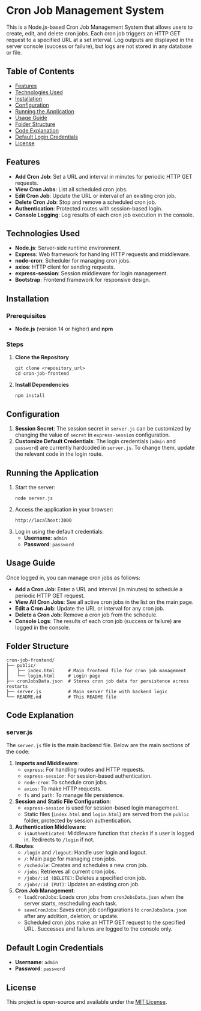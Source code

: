 <h1>Cron Job Management System</h1>

<p>This is a Node.js-based Cron Job Management System that allows users to create, edit, and delete cron jobs. Each cron job triggers an HTTP GET request to a specified URL at a set interval. Log outputs are displayed in the server console (success or failure), but logs are not stored in any database or file.</p>

<h2>Table of Contents</h2>
<ul>
    <li><a href="#features">Features</a></li>
    <li><a href="#technologies-used">Technologies Used</a></li>
    <li><a href="#installation">Installation</a></li>
    <li><a href="#configuration">Configuration</a></li>
    <li><a href="#running-the-application">Running the Application</a></li>
    <li><a href="#usage-guide">Usage Guide</a></li>
    <li><a href="#folder-structure">Folder Structure</a></li>
    <li><a href="#code-explanation">Code Explanation</a></li>
    <li><a href="#default-login-credentials">Default Login Credentials</a></li>
    <li><a href="#license">License</a></li>
</ul>

<h2 id="features">Features</h2>
<ul>
    <li><strong>Add Cron Job</strong>: Set a URL and interval in minutes for periodic HTTP GET requests.</li>
    <li><strong>View Cron Jobs</strong>: List all scheduled cron jobs.</li>
    <li><strong>Edit Cron Job</strong>: Update the URL or interval of an existing cron job.</li>
    <li><strong>Delete Cron Job</strong>: Stop and remove a scheduled cron job.</li>
    <li><strong>Authentication</strong>: Protected routes with session-based login.</li>
    <li><strong>Console Logging</strong>: Log results of each cron job execution in the console.</li>
</ul>

<h2 id="technologies-used">Technologies Used</h2>
<ul>
    <li><strong>Node.js</strong>: Server-side runtime environment.</li>
    <li><strong>Express</strong>: Web framework for handling HTTP requests and middleware.</li>
    <li><strong>node-cron</strong>: Scheduler for managing cron jobs.</li>
    <li><strong>axios</strong>: HTTP client for sending requests.</li>
    <li><strong>express-session</strong>: Session middleware for login management.</li>
    <li><strong>Bootstrap</strong>: Frontend framework for responsive design.</li>
</ul>

<h2 id="installation">Installation</h2>

<h3>Prerequisites</h3>
<ul>
    <li><strong>Node.js</strong> (version 14 or higher) and <strong>npm</strong></li>
</ul>

<h3>Steps</h3>
<ol>
    <li><strong>Clone the Repository</strong>
        <pre><code>git clone &lt;repository_url&gt;
cd cron-job-frontend
</code></pre>
    </li>
    <li><strong>Install Dependencies</strong>
        <pre><code>npm install</code></pre>
    </li>
</ol>

<h2 id="configuration">Configuration</h2>
<ol>
    <li><strong>Session Secret</strong>: The session secret in <code>server.js</code> can be customized by changing the value of <code>secret</code> in <code>express-session</code> configuration.</li>
    <li><strong>Customize Default Credentials</strong>: The login credentials (<code>admin</code> and <code>password</code>) are currently hardcoded in <code>server.js</code>. To change them, update the relevant code in the login route.</li>
</ol>

<h2 id="running-the-application">Running the Application</h2>
<ol>
    <li>Start the server:
        <pre><code>node server.js</code></pre>
    </li>
    <li>Access the application in your browser:
        <pre><code>http://localhost:3000</code></pre>
    </li>
    <li>Log in using the default credentials:
        <ul>
            <li><strong>Username</strong>: <code>admin</code></li>
            <li><strong>Password</strong>: <code>password</code></li>
        </ul>
    </li>
</ol>

<h2 id="usage-guide">Usage Guide</h2>

<p>Once logged in, you can manage cron jobs as follows:</p>
<ul>
    <li><strong>Add a Cron Job</strong>: Enter a URL and interval (in minutes) to schedule a periodic HTTP GET request.</li>
    <li><strong>View All Cron Jobs</strong>: See all active cron jobs in the list on the main page.</li>
    <li><strong>Edit a Cron Job</strong>: Update the URL or interval for any cron job.</li>
    <li><strong>Delete a Cron Job</strong>: Remove a cron job from the schedule.</li>
    <li><strong>Console Logs</strong>: The results of each cron job (success or failure) are logged in the console.</li>
</ul>

<h2 id="folder-structure">Folder Structure</h2>

<pre><code>cron-job-frontend/
├── public/
│   ├── index.html     # Main frontend file for cron job management
│   └── login.html     # Login page
├── cronJobsData.json  # Stores cron job data for persistence across restarts
├── server.js          # Main server file with backend logic
└── README.md          # This README file
</code></pre>

<h2 id="code-explanation">Code Explanation</h2>

<h3>server.js</h3>

<p>The <code>server.js</code> file is the main backend file. Below are the main sections of the code:</p>

<ol>
    <li><strong>Imports and Middleware</strong>:
        <ul>
            <li><code>express</code>: For handling routes and HTTP requests.</li>
            <li><code>express-session</code>: For session-based authentication.</li>
            <li><code>node-cron</code>: To schedule cron jobs.</li>
            <li><code>axios</code>: To make HTTP requests.</li>
            <li><code>fs</code> and <code>path</code>: To manage file persistence.</li>
        </ul>
    </li>
    <li><strong>Session and Static File Configuration</strong>:
        <ul>
            <li><code>express-session</code> is used for session-based login management.</li>
            <li>Static files (<code>index.html</code> and <code>login.html</code>) are served from the <code>public</code> folder, protected by session authentication.</li>
        </ul>
    </li>
    <li><strong>Authentication Middleware</strong>:
        <ul>
            <li><code>isAuthenticated</code>: Middleware function that checks if a user is logged in. Redirects to <code>/login</code> if not.</li>
        </ul>
    </li>
    <li><strong>Routes</strong>:
        <ul>
            <li><code>/login</code> and <code>/logout</code>: Handle user login and logout.</li>
            <li><code>/</code>: Main page for managing cron jobs.</li>
            <li><code>/schedule</code>: Creates and schedules a new cron job.</li>
            <li><code>/jobs</code>: Retrieves all current cron jobs.</li>
            <li><code>/jobs/:id (DELETE)</code>: Deletes a specified cron job.</li>
            <li><code>/jobs/:id (PUT)</code>: Updates an existing cron job.</li>
        </ul>
    </li>
    <li><strong>Cron Job Management</strong>:
        <ul>
            <li><code>loadCronJobs</code>: Loads cron jobs from <code>cronJobsData.json</code> when the server starts, rescheduling each task.</li>
            <li><code>saveCronJobs</code>: Saves cron job configurations to <code>cronJobsData.json</code> after any addition, deletion, or update.</li>
            <li>Scheduled cron jobs make an HTTP GET request to the specified URL. Successes and failures are logged to the console only.</li>
        </ul>
    </li>
</ol>

<h2 id="default-login-credentials">Default Login Credentials</h2>
<ul>
    <li><strong>Username</strong>: <code>admin</code></li>
    <li><strong>Password</strong>: <code>password</code></li>
</ul>

<h2 id="license">License</h2>
<p>This project is open-source and available under the <a href="LICENSE">MIT License</a>.</p>
